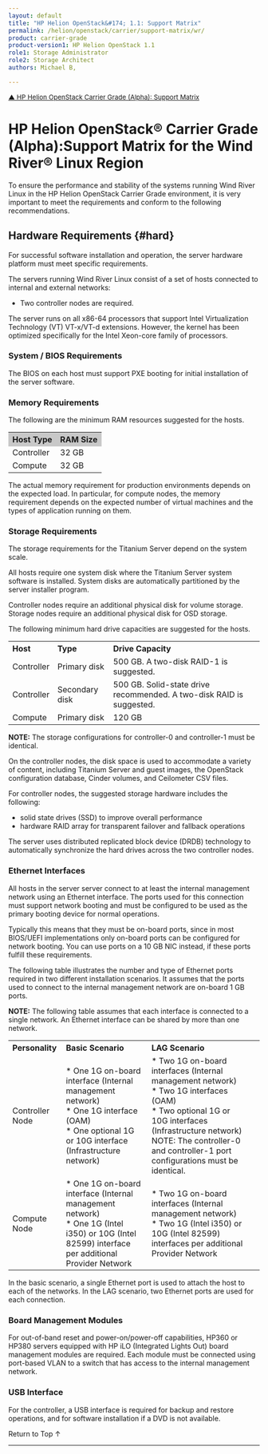```yaml
---
layout: default
title: "HP Helion OpenStack&#174; 1.1: Support Matrix"
permalink: /helion/openstack/carrier/support-matrix/wr/
product: carrier-grade
product-version1: HP Helion OpenStack 1.1
role1: Storage Administrator
role2: Storage Architect
authors: Michael B, 

---
```

<!--UNDER REVISION-->

<script>

function PageRefresh {
onLoad="window.refresh"
}

PageRefresh();

</script>

<p style="font-size: small;"> <a href="/helion/openstack/carrier/support-matrix/">&#9650; HP Helion OpenStack Carrier Grade (Alpha): Support Matrix</a>  </p>


# HP Helion OpenStack&#174; Carrier Grade (Alpha):Support Matrix for the Wind River&#174; Linux Region
<!-- Taken from Titanium Server Software Installation Guide, 15.x -->

To ensure the performance and stability of the systems running Wind River Linux in the HP Helion OpenStack Carrier Grade environment, it is very important to meet the requirements and conform to the following recommendations.

## Hardware Requirements {#hard}

For successful software installation and operation, the server hardware platform must meet specific requirements.

The servers running Wind River Linux consist of a set of hosts connected to internal and external networks:

* Two controller nodes are required.

The server runs on all x86-64 processors that support Intel Virtualization Technology (VT) VT-x/VT-d extensions. However, the kernel has been optimized specifically for the Intel Xeon-core family of processors.

### System / BIOS Requirements
The BIOS on each host must support PXE booting for initial installation of the server software.

### Memory Requirements

The following are the minimum RAM resources suggested for the hosts.

<table style="text-align: left; vertical-align: top;">
<tr style="background-color: #C8C8C8; text-align: left; vertical-align: top;">
<th>Host Type</th><th>RAM Size</th><tr>
<tr>
<td>Controller</td><td>32 GB</td></tr>
<tr>
<td>Compute</td><td>32 GB</td></tr>
</tr>
</table>

The actual memory requirement for production environments depends on the expected load. In particular, for compute nodes, the memory requirement depends on the expected number of virtual machines and the types of application running on them.

### Storage Requirements

The storage requirements for the Titanium Server depend on the system scale.

All hosts require one system disk where the Titanium Server system software is installed. System disks are automatically partitioned by the server installer program.

Controller nodes require an additional physical disk for volume storage. Storage nodes require an additional physical disk for OSD storage.

The following minimum hard drive capacities are suggested for the hosts.

<table style="text-align: left; vertical-align: top;">
<tr style="background-color: #C8C8C8; text-align: left; vertical-align: top;">
<tr>
<th>Host</th><th>Type</th><th>Drive Capacity</th></tr>
<tr>
<td>Controller</td><td>Primary disk</td><td>500 GB. A two-disk RAID-1 is suggested.</td></tr>
<tr>
<td>Controller</td><td>Secondary disk</td><td>500 GB. Solid-state drive recommended.
A two-disk RAID is suggested. </td></tr>
<tr>
<td>Compute</td><td>Primary disk</td><td>120 GB

</table>

**NOTE:** The storage configurations for controller-0 and controller-1 must be identical.

On the controller nodes, the disk space is used to accommodate a variety of content, including Titanium Server and guest images, the OpenStack configuration database, Cinder volumes, and Ceilometer CSV files.

For controller nodes, the suggested storage hardware includes the following:

* solid state drives (SSD) to improve overall performance
* hardware RAID array for transparent failover and fallback operations

The server uses distributed replicated block device (DRDB) technology to automatically synchronize the hard drives across the two controller nodes.

### Ethernet Interfaces

All hosts in the server server connect to at least the internal management network using an Ethernet interface. The ports used for this connection must support network booting and must be configured to be used as the primary booting device for normal operations.

Typically this means that they must be on-board ports, since in most BIOS/UEFI implementations only on-board ports can be configured for network booting. You can use ports on a 10 GB NIC instead, if these ports fulfill these requirements.

The following table illustrates the number and type of Ethernet ports required in two different installation scenarios. It assumes that the ports used to connect to the internal management network are on-board 1 GB ports.

**NOTE:** The following table assumes that each interface is connected to a single network. An Ethernet interface can be shared by more than one network.

<table style="text-align: left; vertical-align: top;">
<tr style="background-color: #C8C8C8; text-align: left; vertical-align: top;">
<tr>
<th>Personality</th><th>Basic Scenario</th><th>LAG Scenario</th></tr>
<tr>
<td>
Controller Node</td><td>* One 1G on-board interface (Internal management network)
<br>* One 1G interface (OAM)
<br>* One optional 1G or 10G interface (Infrastructure network)</td><td>
* Two 1G on-board interfaces (Internal
management network)
<br>* Two 1G interfaces (OAM)
<br>* Two optional 1G or 10G interfaces (Infrastructure network)
NOTE: The controller-0 and controller-1 port configurations
must be identical.</td><td>
<tr>
<td>Compute Node</td><td>* One 1G on-board interface (Internal management network)
<br>* One 1G (Intel i350) or 10G (Intel 82599) interface per additional Provider Network</td><td>
* Two 1G on-board interfaces (Internal management network)
<br>* Two 1G (Intel i350) or 10G (Intel 82599) interfaces per additional Provider Network</td></tr>
<tr>
</table>

In the basic scenario, a single Ethernet port is used to attach the host to each of the networks. In the LAG scenario, two Ethernet ports are used for each connection.

### Board Management Modules

For out-of-band reset and power-on/power-off capabilities, HP360 or HP380 servers equipped with HP iLO (Integrated Lights Out) board management modules are required. Each module must be connected using port-based VLAN to a switch that has access to the internal management network.

### USB Interface

For the controller, a USB interface is required for backup and restore operations, and for software installation if a DVD is not available.



<a href="#top" style="padding:14px 0px 14px 0px; text-decoration: none;"> Return to Top &#8593; </a>

----
